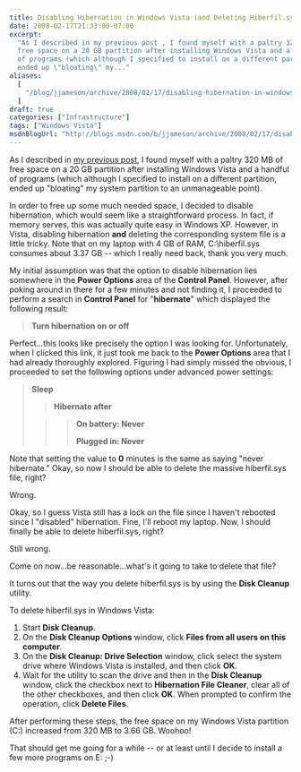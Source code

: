 ```yaml
---
title: Disabling Hibernation in Windows Vista (and Deleting Hiberfil.sys)
date: 2008-02-17T21:33:00-07:00
excerpt:
  "As I described in my previous post , I found myself with a paltry 320 MB of
  free space on a 20 GB partition after installing Windows Vista and a handful
  of programs (which although I specified to install on a different partition,
  ended up \"bloating\" my..."
aliases:
  [
    "/blog/jjameson/archive/2008/02/17/disabling-hibernation-in-windows-vista-and-deleting-hiberfil-sys.aspx",
  ]
draft: true
categories: ["Infrastructure"]
tags: ["Windows Vista"]
msdnBlogUrl: "http://blogs.msdn.com/b/jjameson/archive/2008/02/17/disabling-hibernation-in-windows-vista-and-deleting-hiberfil-sys.aspx"
---
```


As I described in
[my previous post](/blog/jjameson/2008/02/17/an-update-on-disk-space-usage-by-windows-vista),
I found myself with a paltry 320 MB of free space on a 20 GB partition after
installing Windows Vista and a handful of programs (which although I specified
to install on a different partition, ended up "bloating" my system partition to
an unmanageable point).

In order to free up some much needed space, I decided to disable hibernation,
which would seem like a straightforward process. In fact, if memory serves, this
was actually quite easy in Windows XP. However, in Vista, disabling hibernation
**and** deleting the corresponding system file is a little tricky. Note that on
my laptop with 4 GB of RAM, C:\hiberfil.sys consumes about 3.37 GB -- which I
really need back, thank you very much.

My initial assumption was that the option to disable hibernation lies somewhere
in the **Power Options** area of the **Control Panel**. However, after poking
around in there for a few minutes and not finding it, I proceeded to perform a
search in **Control Panel** for "**hibernate**" which displayed the following
result:

> **Turn hibernation on or off**

Perfect...this looks like precisely the option I was looking for. Unfortunately,
when I clicked this link, it just took me back to the **Power Options** area
that I had already thoroughly explored. Figuring I had simply missed the
obvious, I proceeded to set the following options under advanced power settings:

> **Sleep**
> 
> > **Hibernate after**
> 
> > > **On battery: Never**
> > > 
> > > **Plugged in: Never**

Note that setting the value to **0** minutes is the same as saying "never
hibernate." Okay, so now I should be able to delete the massive hiberfil.sys
file, right?

Wrong.

Okay, so I guess Vista still has a lock on the file since I haven't rebooted
since I "disabled" hibernation. Fine, I'll reboot my laptop. Now, I should
finally be able to delete hiberfil.sys, right?

Still wrong.

Come on now...be reasonable...what's it going to take to delete that file?

It turns out that the way you delete hiberfil.sys is by using the **Disk
Cleanup** utility.

To delete hiberfil.sys in Windows Vista:

1. Start **Disk Cleanup**.
2. On the **Disk Cleanup Options** window, click **Files from all users on this
   computer**.
3. On the **Disk Cleanup: Drive Selection** window, click select the system
   drive where Windows Vista is installed, and then click **OK**.
4. Wait for the utility to scan the drive and then in the **Disk Cleanup**
   window, click the checkbox next to **Hibernation File Cleaner**, clear all of
   the other checkboxes, and then click **OK**. When prompted to confirm the
   operation, click **Delete Files**.

After performing these steps, the free space on my Windows Vista partition (C:)
increased from 320 MB to 3.66 GB. Woohoo!

That should get me going for a while -- or at least until I decide to install a
few more programs on E: ;-)
